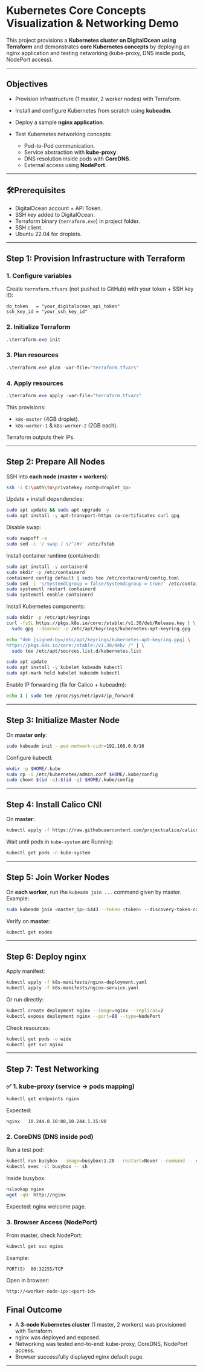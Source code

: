# Kubernetes Core Concepts Visualization & Networking Demo

This project provisions a **Kubernetes cluster on DigitalOcean using Terraform** and demonstrates **core Kubernetes concepts** by deploying an nginx application and testing networking (kube-proxy, DNS inside pods, NodePort access).

---

## Objectives

* Provision infrastructure (1 master, 2 worker nodes) with Terraform.
* Install and configure Kubernetes from scratch using **kubeadm**.
* Deploy a sample **nginx application**.
* Test Kubernetes networking concepts:

  * Pod-to-Pod communication.
  * Service abstraction with **kube-proxy**.
  * DNS resolution inside pods with **CoreDNS**.
  * External access using **NodePort**.

---

## 🛠Prerequisites

* DigitalOcean account + API Token.
* SSH key added to DigitalOcean.
* Terraform binary (`terraform.exe`) in project folder.
* SSH client.
* Ubuntu 22.04 for droplets.

---


## Step 1: Provision Infrastructure with Terraform

### 1. Configure variables

Create `terraform.tfvars` (not pushed to GitHub) with your token + SSH key ID:

```hcl
do_token   = "your_digitalocean_api_token"
ssh_key_id = "your_ssh_key_id"
```

### 2. Initialize Terraform

```powershell
.\terraform.exe init
```

### 3. Plan resources

```powershell
.\terraform.exe plan -var-file="terraform.tfvars"
```

### 4. Apply resources

```powershell
.\terraform.exe apply -var-file="terraform.tfvars"
```

This provisions:

* `k8s-master` (4GB droplet).
* `k8s-worker-1` & `k8s-worker-2` (2GB each).

Terraform outputs their IPs.

---

## Step 2: Prepare All Nodes

SSH into **each node (master + workers)**:

```bash
ssh -i C:\path\to\privatekey root@<droplet_ip>
```

Update + install dependencies:

```bash
sudo apt update && sudo apt upgrade -y
sudo apt install -y apt-transport-https ca-certificates curl gpg
```

Disable swap:

```bash
sudo swapoff -a
sudo sed -i '/ swap / s/^/#/' /etc/fstab
```

Install container runtime (containerd):

```bash
sudo apt install -y containerd
sudo mkdir -p /etc/containerd
containerd config default | sudo tee /etc/containerd/config.toml
sudo sed -i 's/SystemdCgroup = false/SystemdCgroup = true/' /etc/containerd/config.toml
sudo systemctl restart containerd
sudo systemctl enable containerd
```

Install Kubernetes components:

```bash
sudo mkdir -p /etc/apt/keyrings
curl -fsSL https://pkgs.k8s.io/core:/stable:/v1.30/deb/Release.key | \
  sudo gpg --dearmor -o /etc/apt/keyrings/kubernetes-apt-keyring.gpg

echo "deb [signed-by=/etc/apt/keyrings/kubernetes-apt-keyring.gpg] \
https://pkgs.k8s.io/core:/stable:/v1.30/deb/ /" | \
  sudo tee /etc/apt/sources.list.d/kubernetes.list

sudo apt update
sudo apt install -y kubelet kubeadm kubectl
sudo apt-mark hold kubelet kubeadm kubectl
```

Enable IP forwarding (fix for Calico + kubeadm):

```bash
echo 1 | sudo tee /proc/sys/net/ipv4/ip_forward
```

---

## Step 3: Initialize Master Node

On **master only**:

```bash
sudo kubeadm init --pod-network-cidr=192.168.0.0/16
```

Configure kubectl:

```bash
mkdir -p $HOME/.kube
sudo cp -i /etc/kubernetes/admin.conf $HOME/.kube/config
sudo chown $(id -u):$(id -g) $HOME/.kube/config
```

---

## Step 4: Install Calico CNI

On **master**:

```bash
kubectl apply -f https://raw.githubusercontent.com/projectcalico/calico/v3.28.0/manifests/calico.yaml
```

Wait until pods in `kube-system` are Running:

```bash
kubectl get pods -n kube-system
```

---

## Step 5: Join Worker Nodes

On **each worker**, run the `kubeadm join ...` command given by master.
Example:

```bash
sudo kubeadm join <master_ip>:6443 --token <token> --discovery-token-ca-cert-hash sha256:<hash>
```

Verify on **master**:

```bash
kubectl get nodes
```

---

## Step 6: Deploy nginx

Apply manifest:

```bash
kubectl apply -f k8s-manifests/nginx-deployment.yaml
kubectl apply -f k8s-manifests/nginx-service.yaml
```

Or run directly:

```bash
kubectl create deployment nginx --image=nginx --replicas=2
kubectl expose deployment nginx --port=80 --type=NodePort
```

Check resources:

```bash
kubectl get pods -o wide
kubectl get svc nginx
```

---

## Step 7: Test Networking

### ✅ 1. kube-proxy (service → pods mapping)

```bash
kubectl get endpoints nginx
```

Expected:

```
nginx   10.244.0.10:80,10.244.1.15:80
```

### 2. CoreDNS (DNS inside pod)

Run a test pod:

```bash
kubectl run busybox --image=busybox:1.28 --restart=Never --command -- sleep 3600
kubectl exec -it busybox -- sh
```

Inside busybox:

```sh
nslookup nginx
wget -qO- http://nginx
```

Expected: nginx welcome page.

### 3. Browser Access (NodePort)

From master, check NodePort:

```bash
kubectl get svc nginx
```

Example:

```
PORT(S)  80:32255/TCP
```

Open in browser:

```
http://<worker-node-ip>:<port-id>
```


## Final Outcome

* A **3-node Kubernetes cluster** (1 master, 2 workers) was provisioned with Terraform.
* nginx was deployed and exposed.
* Networking was tested end-to-end: kube-proxy, CoreDNS, NodePort access.
* Browser successfully displayed nginx default page.

---

